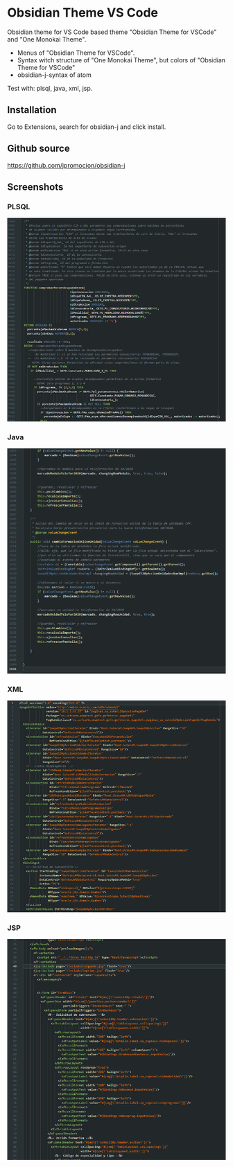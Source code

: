 # Obsidian Theme VS Code

Obsidian theme for VS Code based theme "Obsidian Theme for VSCode" and "One Monokai Theme".
* Menus of "Obsidian Theme for VSCode".
* Syntax witch structure of "One Monokai Theme", but colors of "Obsidian Theme for VSCode"
* obsidian-j-syntax of atom

Test with: plsql, java, xml, jsp.

## Installation

Go to Extensions, search for obsidian-j and click install.

## Github source
https://github.com/jpromocion/obsidian-j

## Screenshots

### PLSQL

![PLSQL screenshot](https://raw.githubusercontent.com/jpromocion/obsidian-j/master/screenshots/plsql.png)

### Java

![PLSQL screenshot](https://raw.githubusercontent.com/jpromocion/obsidian-j/master/screenshots/java.png)

### XML

![PLSQL screenshot](https://raw.githubusercontent.com/jpromocion/obsidian-j/master/screenshots/xml.png)

### JSP

![PLSQL screenshot](https://raw.githubusercontent.com/jpromocion/obsidian-j/master/screenshots/jsp.png)
